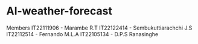 # AI-weather-forecast 

Members
IT22111906 - Marambe R.T
IT22122414 - Sembukuttiarachchi J.S
IT22112514 - Fernando M.L.A
IT22105134 - D.P.S Ranasinghe